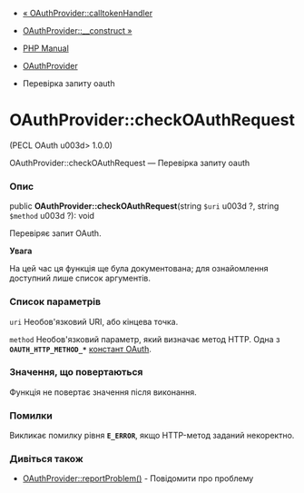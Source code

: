 - [«
OAuthProvider::calltokenHandler](oauthprovider.calltokenhandler.md)
- [OAuthProvider::\_\_construct »](oauthprovider.construct.md)

- [PHP Manual](index.md)
- [OAuthProvider](class.oauthprovider.md)
- Перевірка запиту oauth

# OAuthProvider::checkOAuthRequest

(PECL OAuth u003d> 1.0.0)

OAuthProvider::checkOAuthRequest — Перевірка запиту oauth

### Опис

public **OAuthProvider::checkOAuthRequest**(string `$uri` u003d ?, string
`$method` u003d ?): void

Перевіряє запит OAuth.

**Увага**

На цей час ця функція ще була документована; для
ознайомлення доступний лише список аргументів.

### Список параметрів

`uri`
Необов'язковий URI, або кінцева точка.

`method`
Необов'язковий параметр, який визначає метод HTTP. Одна з
**`OAUTH_HTTP_METHOD_*`** [констант OAuth](oauth.constants.md).

### Значення, що повертаються

Функція не повертає значення після виконання.

### Помилки

Викликає помилку рівня **`E_ERROR`**, якщо HTTP-метод заданий некоректно.

### Дивіться також

- [OAuthProvider::reportProblem()](oauthprovider.reportproblem.md) -
Повідомити про проблему
